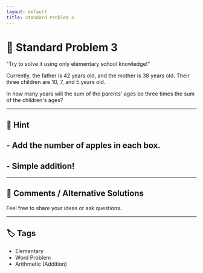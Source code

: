 ```yaml
---
layout: default
title: Standard Problem 3
---
```


# 🧮 Standard Problem 3

"Try to solve it using only elementary school knowledge!"

Currently, the father is 42 years old, and the mother is 38 years old.
Their three children are 10, 7, and 5 years old.

In how many years will the sum of the parents' ages be three times the sum of the children's ages?

---

## 📝 Hint

## - Add the number of apples in each box.
## - Simple addition!

---

## 💬 Comments / Alternative Solutions

Feel free to share your ideas or ask questions.

---

## 🏷 Tags

- Elementary 
- Word Problem  
- Arithmetic (Addition)
